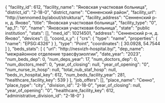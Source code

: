 {
    "facility_id": 612,
    "facility_name": "Яновская участковая больница",
    "district_id": "2-18-0",
    "district_name": "Сенненский район",
    "facility_url": "http:\/\/sennomed.by\/about\/struktura\/",
    "facility_address": "Сенненский р-н, д. Яново",
    "title": "Яновская участковая больница",
    "facility_type": "0",
    "ap_1": "0",
    "name": "Яновская участковая больница",
    "state": "public institution",
    "stats": [],
    "med_id": 10214501,
    "address": "Сенненский р-н, д. Яново",
    "devices": [],
    "coord_x_y": {
        "crs": {
            "type": "name",
            "properties": {
                "name": "EPSG:4326"
            }
        },
        "type": "Point",
        "coordinates": [
            30.0928,
            54.7544
        ]
    },
    "beds_stats": [
        {
            "url": "http:\/\/nesvizh-hospital.by\/",
            "dep_name": "межрайонное отделение траесфузиолгии",
            "date_year": "2023",
            "num_beds_dep": 0,
            "num_deps_year": 17,
            "num_doctors_dep": 0,
            "num_doctors_med": 0,
            "year_of_closing": null,
            "year_of_opening": "0",
            "num_nurse_in_hosp": null,
            "total_nub_staf_hosp": null,
            "beds_in_hospital_key": 612,
            "num_beds_facility_year": 281,
            "healthcare_facility_key": 539
        }
    ],
    "job_offers": [],
    "place_name": "Сенно",
    "place_type": "city",
    "division_id": "2-18-0",
    "year_of_closing": null,
    "year_of_opening": "0",
    "healthcare_facility_key": 612,
    "administrative_division_id": "2-18-0"
}
